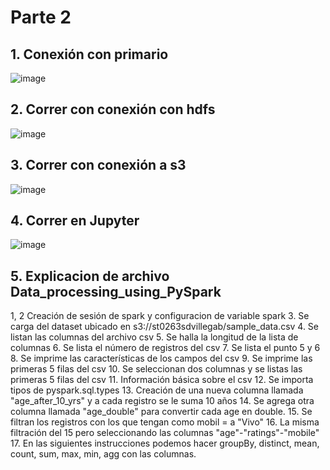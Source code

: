 # Parte 2
## 1. Conexión con primario
![image](https://github.com/samuVillegas/topicos-telematica/assets/50517423/300888a1-0cd8-4a76-a466-e886809fad5b)
## 2. Correr con conexión con hdfs
![image](https://github.com/samuVillegas/topicos-telematica/assets/50517423/e24877f3-315a-43f5-9fdc-62082563b905)
## 3. Correr con conexión a s3
![image](https://github.com/samuVillegas/topicos-telematica/assets/50517423/9d21bbc7-f0e4-4485-86a8-f860b7995deb)
## 4. Correr en Jupyter
![image](https://github.com/samuVillegas/topicos-telematica/assets/50517423/f3ea52f1-1112-4b91-b0d7-1b5a4c56fc6b)
## 5. Explicacion de archivo Data_processing_using_PySpark
1, 2 Creación de sesión de spark y configuracion de variable spark
3. Se carga del dataset ubicado en s3://st0263sdvillegab/sample_data.csv
4. Se listan las columnas del archivo csv
5. Se halla la longitud de la lista de columnas
6. Se lista el número de registros del csv
7. Se lista el punto 5 y 6
8. Se imprime las características de los campos del csv
9. Se imprime las primeras 5 filas del csv
10. Se seleccionan dos columnas y se listas las primeras 5 filas del csv
11. Información básica sobre el csv
12. Se importa tipos de pyspark.sql.types
13. Creación de una nueva columna llamada "age_after_10_yrs" y a cada registro se le suma 10 años 
14. Se agrega otra columna llamada "age_double" para convertir cada age en double. 
15. Se filtran los registros con los que tengan como mobil = a "Vivo"
16. La misma filtración del 15 pero seleccionando las columnas "age"-"ratings"-"mobile"
17. En las siguientes instrucciones podemos hacer groupBy, distinct, mean, count, sum, max, min, agg con las columnas. 



